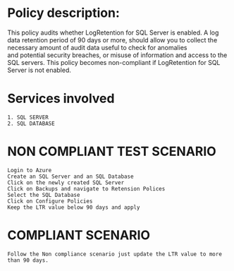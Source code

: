 # Policy description:
  This policy audits whether LogRetention for SQL Server is enabled. 
  A log data retention period of 90 days or more, should allow you to 
  collect the necessary amount of audit data useful to check for anomalies \
  and potential security breaches, or misuse of information and access to the 
  SQL servers. This policy becomes non-compliant if LogRetention 
  for SQL Server is not enabled.   

# Services involved
    1. SQL SERVER
    2. SQL DATABASE

# NON COMPLIANT TEST SCENARIO
    Login to Azure
    Create an SQL Server and an SQL Database
    Click on the newly created SQL Server
    Click on Backups and navigate to Retension Polices
    Select the SQL Database
    Click on Configure Policies
    Keep the LTR value below 90 days and apply

# COMPLIANT SCENARIO
    Follow the Non compliance scenario just update the LTR value to more
    than 90 days.